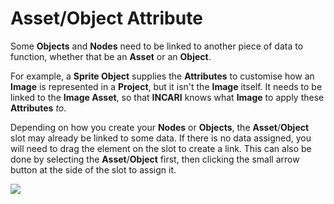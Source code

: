 # Asset/Object Attribute

Some **Objects** and **Nodes** need to be linked to another piece of data to function, whether that be an **Asset** or an **Object**.

For example, a **Sprite Object** supplies the **Attributes** to customise how an **Image** is represented in a **Project**, but it isn't the **Image** itself. It needs to be linked to the **Image Asset**, so that **INCARI** knows what **Image** to apply these **Attributes** _to_.

Depending on how you create your **Nodes** or **Objects**, the **Asset**/**Object** slot may already be linked to some data. If there is no data assigned, you will need to drag the element on the slot to create a link. This can also be done by selecting the **Asset**/**Object** first, then clicking the small arrow button at the side of the slot to assign it.

![](../../../.gitbook/assets/assetobjectslot2.gif)

